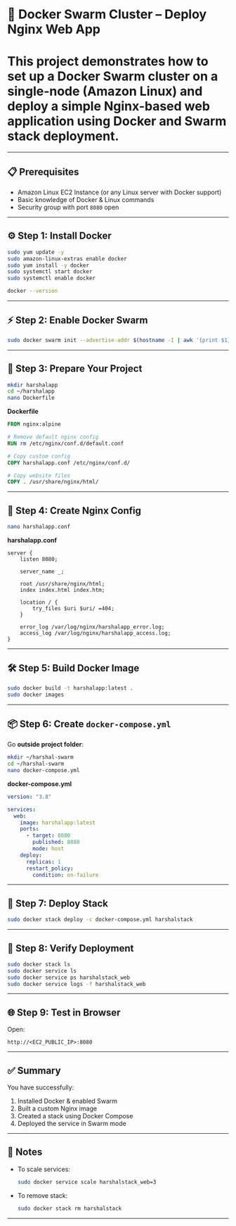 


# 🚀 Docker Swarm Cluster – Deploy Nginx Web App

# This project demonstrates how to set up a **Docker Swarm cluster** on a single-node (Amazon Linux) and deploy a simple **Nginx-based web application** using Docker and Swarm stack deployment.

---

## 📋 Prerequisites
- Amazon Linux EC2 Instance (or any Linux server with Docker support)
- Basic knowledge of Docker & Linux commands
- Security group with port `8080` open

---

## ⚙️ Step 1: Install Docker
```bash
sudo yum update -y
sudo amazon-linux-extras enable docker
sudo yum install -y docker
sudo systemctl start docker
sudo systemctl enable docker

docker --version
````

---

## ⚡ Step 2: Enable Docker Swarm

```bash
sudo docker swarm init --advertise-addr $(hostname -I | awk '{print $1}')
```

---

## 📂 Step 3: Prepare Your Project

```bash
mkdir harshalapp
cd ~/harshalapp
nano Dockerfile
```

**Dockerfile**

```dockerfile
FROM nginx:alpine

# Remove default nginx config
RUN rm /etc/nginx/conf.d/default.conf

# Copy custom config
COPY harshalapp.conf /etc/nginx/conf.d/

# Copy website files
COPY . /usr/share/nginx/html/
```

---

## 📝 Step 4: Create Nginx Config

```bash
nano harshalapp.conf
```

**harshalapp.conf**

```nginx
server {
    listen 8080;

    server_name _;

    root /usr/share/nginx/html;
    index index.html index.htm;

    location / {
        try_files $uri $uri/ =404;
    }

    error_log /var/log/nginx/harshalapp_error.log;
    access_log /var/log/nginx/harshalapp_access.log;
}
```

---

## 🛠️ Step 5: Build Docker Image

```bash
sudo docker build -t harshalapp:latest .
sudo docker images
```

---

## 📦 Step 6: Create `docker-compose.yml`

Go **outside project folder**:

```bash
mkdir ~/harshal-swarm
cd ~/harshal-swarm
nano docker-compose.yml
```

**docker-compose.yml**

```yaml
version: "3.8"

services:
  web:
    image: harshalapp:latest
    ports:
      - target: 8080
        published: 8080
        mode: host
    deploy:
      replicas: 1
      restart_policy:
        condition: on-failure
```

---

## 🚀 Step 7: Deploy Stack

```bash
sudo docker stack deploy -c docker-compose.yml harshalstack
```

---

## 🔎 Step 8: Verify Deployment

```bash
sudo docker stack ls
sudo docker service ls
sudo docker service ps harshalstack_web
sudo docker service logs -f harshalstack_web
```

---

## 🌐 Step 9: Test in Browser

Open:

```
http://<EC2_PUBLIC_IP>:8080
```

---

## ✅ Summary

You have successfully:

1. Installed Docker & enabled Swarm
2. Built a custom Nginx image
3. Created a stack using Docker Compose
4. Deployed the service in Swarm mode

---

## 📌 Notes

* To scale services:

  ```bash
  sudo docker service scale harshalstack_web=3
  ```
* To remove stack:

  ```bash
  sudo docker stack rm harshalstack
  ```

---


